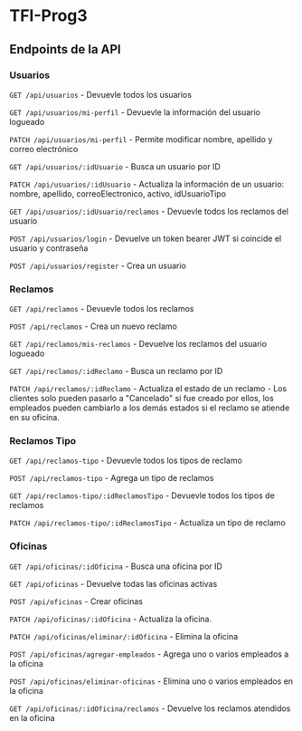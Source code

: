# TFI-Prog3

## Endpoints de la API

### Usuarios

`GET /api/usuarios` - Devuevle todos los usuarios

`GET /api/usuarios/mi-perfil` - Devuevle la información del usuario logueado

`PATCH /api/usuarios/mi-perfil` - Permite modificar nombre, apellido y correo electrónico

`GET /api/usuarios/:idUsuario` - Busca un usuario por ID

`PATCH /api/usuarios/:idUsuario` - Actualiza la información de un usuario: nombre, apellido, correoElectronico, activo, idUsuarioTipo

`GET /api/usuarios/:idUsuario/reclamos` - Devuevle todos los reclamos del usuario

`POST /api/usuarios/login` - Devuelve un token bearer JWT si coincide el usuario y contraseña

`POST /api/usuarios/register` - Crea un usuario

### Reclamos

`GET /api/reclamos` - Devuevle todos los reclamos

`POST /api/reclamos` - Crea un nuevo reclamo

`GET /api/reclamos/mis-reclamos` - Devuelve los reclamos del usuario logueado

`GET /api/reclamos/:idReclamo` - Busca un reclamo por ID

`PATCH /api/reclamos/:idReclamo` - Actualiza el estado de un reclamo - Los clientes solo pueden pasarlo a "Cancelado" si fue creado por ellos, los empleados pueden cambiarlo a los demás estados si el reclamo se atiende en su oficina.

### Reclamos Tipo

`GET /api/reclamos-tipo` - Devuevle todos los tipos de reclamo

`POST /api/reclamos-tipo` - Agrega un tipo de reclamos

`GET /api/reclamos-tipo/:idReclamosTipo` - Devuevle todos los tipos de reclamos

`PATCH /api/reclamos-tipo/:idReclamosTipo` - Actualiza un tipo de reclamo

### Oficinas

`GET /api/oficinas/:idOficina` - Busca una oficina por ID

`GET /api/oficinas` - Devuelve todas las oficinas activas

`POST /api/oficinas` - Crear oficinas

`PATCH /api/oficinas/:idOficina` - Actualiza la oficina.

`PATCH /api/oficinas/eliminar/:idOficina` - Elimina la oficina

`POST /api/oficinas/agregar-empleados` - Agrega uno o varios empleados a la oficina

`POST /api/oficinas/eliminar-oficinas` - Elimina uno o varios empleados en la oficina

`GET /api/oficinas/:idOficina/reclamos` - Devuelve los reclamos atendidos en la oficina
